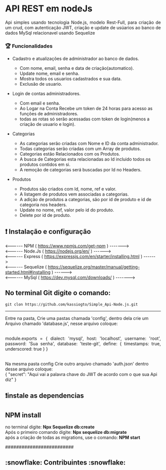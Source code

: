 <h1> API REST em nodeJs </h1>

<p align="justify"> Api simples usando tecnologia Node.js, modelo Rest-Full, para criação de um crud, com autenticação JWT, criação e update de usúarios ao banco de dados MySql relacionavel usando Sequelize</p>


### :trophy: Funcionalidades

- Cadastro e atualizações de administrador ao banco de dados.
  - Com nome, email, senha e data de criação(automatico).
  - Update nome, email e senha.
  - Mostra todos os usuarios cadastrados e sua data.
  - Exclusão de usuario.
  
 - Login de contas administradores.
    - Com email e senha.
    - Ao Logar na Conta Recebe um token de 24 horas para acesso as funções de administradores.
    - todas as rotas só serão acessadas com token de login(menos a criação de usuario e login).
    
 - Categorias 
    - As categorias serão criadas com Nome e ID da conta administrador.
    - Todas categorias serão criadas com um Array de produtos.
    - Categorias estão Relacionados com os Produtos.
    - A busca de Categorias esta relacionadas ao Id incluido todos os produtos contidos em si.
    - A remoção de categorias será buscadas por Id no Headers.
  
  - Produtos
    - Produtos são criados com Id, nome, ref e valor.
    - A listagem de produtos vem associadas a categorias.
    - A adição de produtos a categorias, são por id de produto e id de categoria nos headers.
    - Update no nome, ref, valor pelo id do produto.
    - Delete por id de produto.
    
 ## :exclamation: Instalação e configuração
<------ NPM ( https://www.npmjs.com/get-npm ) ------->
<br>
<------ Node.Js ( https://nodejs.org/en/ ) ------>
<br>
<------ Express ( https://expressjs.com/en/starter/installing.html ) ------>
<br>
<------ Sequelize ( https://sequelize.org/master/manual/getting-started.html#installing ) ------>
<br>
<------ MySql ( https://dev.mysql.com/downloads/ ) ------->
 
No terminal Git digite o comando:
---
    git clon https://github.com/kassiogto/Simple_Api-Node.js.git
---
 Entre na pasta, Crie uma pastas chamada 'config', dentro dela crie um Arquivo chamado 'database.js', nesse arquivo coloque:
 <p align="justify"> 
 <br> module.exports = {
     dialect: 'mysql',
     host: 'localhost',
     username: 'root',
     password: 'Sua senha',
     database: 'teste-git',
     define: {
     timestamps: true,
     underscored: true
    }
  }
  </p>
<br>
Na mesma pasta config Crie outro arquivo chamado 'auth.json' dentro desse arquivo coloque:<br>
{
    "secret": "Aqui vai a palavra chave do JWT de acordo com o que sua Api  diz"
}
<br>

:exclamation:instale as dependencias
 ---
 NPM install
 ---
 
 no terminal digite: <strong>Npx Sequelize db:create</strong><br>
 Após o primeiro comando digite: <strong>Npx sequelize db:migrate</strong><br>
 após a criação de todas as migrations, use o comando: <strong>NPM start</strong>

#########################
<h2>:snowflake: Contribuintes :snowflake:</h2>
